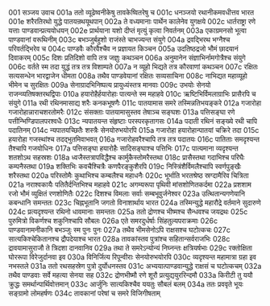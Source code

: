 001  सञ्जय उवाच
001a ततो व्यूढेष्वनीकेषु तावकेष्वितरेषु च
001c धनञ्जयो रथानीकमवधीत्तव भारत
001e शरैरतिरथो युद्धे पातयन्रथयूथपान्
002a ते वध्यमानाः पार्थेन कालेनेव युगक्षये
002c धार्तराष्ट्रा रणे यत्ताः पाण्डवान्प्रत्ययोधयन्
002e प्रार्थयाना यशो दीप्तं मृत्युं कृत्वा निवर्तनम्
003a एकाग्रमनसो भूत्वा पाण्डवानां वरूथिनीम्
003c बभञ्जुर्बहुशो राजंस्ते चाभज्यन्त संयुगे
004a द्रवद्भिरथ भग्नैश्च परिवर्तद्भिरेव च
004c पाण्डवैः कौरवैश्चैव न प्रज्ञायत किञ्चन
005a उदतिष्ठद्रजो भौमं छादयानं दिवाकरम्
005c दिशः प्रतिदिशो वापि तत्र जज्ञुः कथञ्चन
006a अनुमानेन संज्ञाभिर्नामगोत्रैश्च संयुगे
006c वर्तते स्म तदा युद्धं तत्र तत्र विशाम्पते
007a न व्यूहो भिद्यते तत्र कौरवाणां कथञ्चन
007c रक्षितः सत्यसन्धेन भारद्वाजेन धीमता
008a तथैव पाण्डवेयानां रक्षितः सव्यसाचिना
008c नाभिद्यत महाव्यूहो भीमेन च सुरक्षितः
009a सेनाग्रादभिनिष्पत्य प्रायुध्यंस्तत्र मानवाः
009c उभयोः सेनयो राजन्व्यतिषक्तरथद्विपाः
010a हयारोहैर्हयारोहाः पात्यन्ते स्म महाहवे
010c ऋष्टिभिर्विमलाग्राभिः प्रासैरपि च संयुगे
011a रथी रथिनमासाद्य शरैः कनकभूषणैः
011c पातयामास समरे तस्मिन्नतिभयङ्करे
012a गजारोहा गजारोहान्नाराचशरतोमरैः
012c संसक्ताः पातयामासुस्तव तेषाञ्च सङ्घशः
013a पत्तिसङ्घा रणे पत्तीन्भिण्डिपालपरश्वधैः
013c न्यपातयन्त संहृष्टाः परस्परकृतागसः
014a पदाती रथिनं सङ्ख्ये रथी चापि पदातिनम्
014c न्यपातयच्छितैः शस्त्रैः सेनयोरुभयोरपि
015a गजारोहा हयारोहान्पातयां चक्रिरे तदा
015c हयारोहा गजस्थांश्च तदद्भुतमिवाभवत्
016a गजारोहवरैश्चापि तत्र तत्र पदातयः
016c पातिताः समदृश्यन्त तैश्चापि गजयोधिनः
017a पत्तिसङ्घा हयारोहैः सादिसङ्घाश्च पत्तिभिः
017c पात्यमाना व्यदृश्यन्त शतशोऽथ सहस्रशः
018a ध्वजैस्तत्रापविद्धैश्च कार्मुकैस्तोमरैस्तथा
018c प्रासैस्तथा गदाभिश्च परिघैः कम्पनैस्तथा
019a शक्तिभिः कवचैश्चित्रैः कणपैरङ्कुशैरपि
019c निस्त्रिंशैर्विमलैश्चापि स्वर्णपुङ्खैः शरैस्तथा
020a परिस्तोमैः कुथाभिश्च कम्बलैश्च महाधनैः
020c भूर्भाति भरतश्रेष्ठ स्रग्दामैरिव चित्रिता
021a नराश्वकायैः पतितैर्दन्तिभिश्च महाहवे
021c अगम्यरूपा पृथिवी मांसशोणितकर्दमा
022a प्रशशाम रजो भौमं व्युक्षितं रणशोणितैः
022c दिशश्च विमलाः सर्वाः सम्बभूवुर्जनेश्वर
023a उत्थितान्यगणेयानि कबन्धानि समन्ततः
023c चिह्नभूतानि जगतो विनाशार्थाय भारत
024a तस्मिन्युद्धे महारौद्रे वर्तमाने सुदारुणे
024c प्रत्यदृश्यन्त रथिनो धावमानाः समन्ततः
025a ततो द्रोणश्च भीष्मश्च सैन्धवश्च जयद्रथः
025c पुरुमित्रो विकर्णश्च शकुनिश्चापि सौबलः
026a एते समरदुर्धर्षाः सिंहतुल्यपराक्रमाः
026c पाण्डवानामनीकानि बभञ्जुः स्म पुनः पुनः
027a तथैव भीमसेनोऽपि राक्षसश्च घटोत्कचः
027c सात्यकिश्चेकितानश्च द्रौपदेयाश्च भारत
028a तावकांस्तव पुत्रांश्च सहितान्सर्वराजभिः
028c द्रावयामासुराजौ ते त्रिदशा दानवानिव
029a तथा ते समरेऽन्योन्यं निघ्नन्तः क्षत्रियर्षभाः
029c रक्तोक्षिता घोररूपा विरेजुर्दानवा इव
030a विनिर्जित्य रिपून्वीराः सेनयोरुभयोरपि
030c व्यदृश्यन्त महामात्रा ग्रहा इव नभस्तले
031a ततो रथसहस्रेण पुत्रो दुर्योधनस्तव
031c अभ्ययात्पाण्डवान्युद्धे राक्षसं च घटोत्कचम्
032a तथैव पाण्डवाः सर्वे महत्या सेनया सह
032c द्रोणभीष्मौ रणे शूरौ प्रत्युद्ययुररिन्दमौ
033a किरीटी तु ययौ क्रुद्धः समर्थान्पार्थिवोत्तमान्
033c आर्जुनिः सात्यकिश्चैव ययतुः सौबलं बलम्
034a ततः प्रववृते भूयः सङ्ग्रामो लोमहर्षणः
034c तावकानां परेषां च समरे विजिगीषताम्

